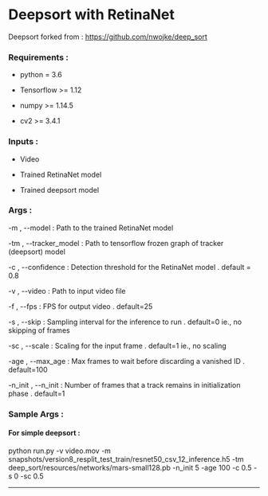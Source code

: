 # Deepsort with RetinaNet

Deepsort forked from : https://github.com/nwojke/deep_sort 

### Requirements :

* python = 3.6

* Tensorflow >= 1.12

* numpy >= 1.14.5

* cv2 >= 3.4.1



### Inputs : 

* Video 

* Trained RetinaNet model
* Trained deepsort model

### Args :

-m , --model :  Path to the trained RetinaNet model

-tm , --tracker_model  : Path to tensorflow frozen graph of tracker (deepsort) model 

-c  , --confidence : Detection threshold for the RetinaNet model .  default = 0.8

-v , --video :  Path to input video file

-f , --fps :  FPS for output video .  default=25 

-s , --skip : Sampling interval for the inference to run . default=0 ie., no skipping of frames

-sc , --scale : Scaling for the input frame . default=1 ie., no scaling

-age , --max_age :  Max frames to wait before discarding a vanished ID . default=100

 -n_init , --n_init  :  Number of frames that a track remains in initialization phase .  default=1 




### Sample Args :

#### For simple deepsort :

python run.py -v video.mov -m snapshots/version8_resplit_test_train/resnet50_csv_12_inference.h5 -tm deep_sort/resources/networks/mars-small128.pb -n_init 5 -age 100 -c 0.5    -s 0 -sc 0.5

______________________________________________________________________________________________________________________________________________________________________________________________________________________________________________________________________________________________________________________________________________________________________


